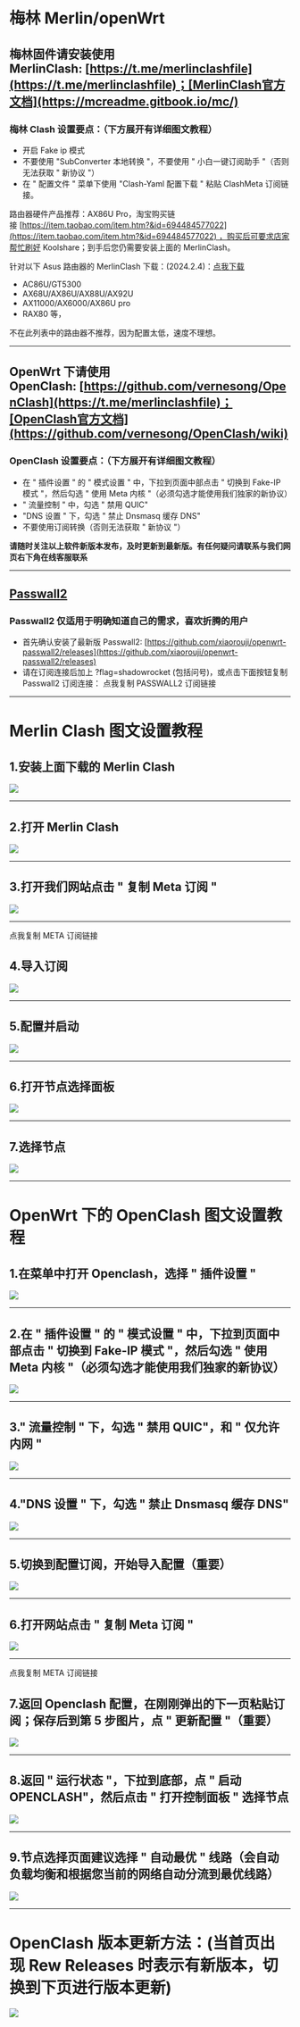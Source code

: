 # 梅林 Merlin/openWrt

## 梅林固件请安装使用 MerlinClash: [https://t.me/merlinclashfile](https://t.me/merlinclashfile)；[MerlinClash官方文档](https://mcreadme.gitbook.io/mc/)

### 梅林 Clash 设置要点：（下方展开有详细图文教程）

- 开启 Fake ip 模式
- 不要使用 "SubConverter 本地转换 "，不要使用 " 小白一键订阅助手 "（否则无法获取 " 新协议 "）
- 在 " 配置文件 " 菜单下使用 "Clash-Yaml 配置下载 " 粘贴 ClashMeta 订阅链接。

路由器硬件产品推荐：AX86U Pro，淘宝购买链接 [https://item.taobao.com/item.htm?&id=694484577022](https://item.taobao.com/item.htm?&id=694484577022) ，购买后可要求店家帮忙刷好 Koolshare；到手后您仍需要安装上面的 MerlinClash。

针对以下 Asus 路由器的 MerlinClash 下载：(2024.2.4)：[点我下载](https://gitlab.com/bvpn/client/-/raw/main/MCKP_ARM64_240204.tar.gz)

- AC86U/GT5300
- AX68U/AX86U/AX88U/AX92U
- AX11000/AX6000/AX86U pro
- RAX80 等，

不在此列表中的路由器不推荐，因为配置太低，速度不理想。

---

## OpenWrt 下请使用 OpenClash: [https://github.com/vernesong/OpenClash](https://t.me/merlinclashfile)；[OpenClash官方文档](https://github.com/vernesong/OpenClash/wiki)

### OpenClash 设置要点：（下方展开有详细图文教程）

- 在 " 插件设置 " 的 " 模式设置 " 中，下拉到页面中部点击 " 切换到 Fake-IP 模式 "，然后勾选 " 使用 Meta 内核 "（必须勾选才能使用我们独家的新协议）
- " 流量控制 " 中，勾选 " 禁用 QUIC"
- "DNS 设置 " 下，勾选 " 禁止 Dnsmasq 缓存 DNS"
- 不要使用订阅转换（否则无法获取 " 新协议 "）

**请随时关注以上软件新版本发布，及时更新到最新版。有任何疑问请联系与我们网页右下角在线客服联系**

---

## [Passwall2](https://github.com/xiaorouji/openwrt-passwall2/releases)

### Passwall2 仅适用于明确知道自己的需求，喜欢折腾的用户

- 首先确认安装了最新版 Passwall2: [https://github.com/xiaorouji/openwrt-passwall2/releases](https://github.com/xiaorouji/openwrt-passwall2/releases)
- 请在订阅连接后加上 ?flag=shadowrocket (包括问号)，或点击下面按钮复制 Passwall2 订阅连接：
    点我复制 PASSWALL2 订阅链接

---

# Merlin Clash 图文设置教程

## 1.安装上面下载的 Merlin Clash

![](https://panel.dg1.top/static/helpimg/mc1.webp)

---

## 2.打开 Merlin Clash

![](https://panel.dg1.top/static/helpimg/mc2.webp)

---

## 3.打开我们网站点击 " 复制 Meta 订阅 "

![](https://panel.dg1.top/static/helpimg/openclash6.webp)

---

点我复制 META 订阅链接

## 4.导入订阅

![](https://panel.dg1.top/static/helpimg/mc3.webp)

---

## 5.配置并启动

![](https://panel.dg1.top/static/helpimg/mc4.webp)

---

## 6.打开节点选择面板

![](https://panel.dg1.top/static/helpimg/mc5.webp)

---

## 7.选择节点

![](https://panel.dg1.top/static/helpimg/mc6.webp)

---

# OpenWrt 下的 OpenClash 图文设置教程

## 1.在菜单中打开 Openclash，选择 " 插件设置 "

![](https://panel.dg1.top/static/helpimg/openclash1.webp)

---

## 2.在 " 插件设置 " 的 " 模式设置 " 中，下拉到页面中部点击 " 切换到 Fake-IP 模式 "，然后勾选 " 使用 Meta 内核 "（必须勾选才能使用我们独家的新协议）

![](https://panel.dg1.top/static/helpimg/openclash2.webp)

---

## 3." 流量控制 " 下，勾选 " 禁用 QUIC"，和 " 仅允许内网 "

![](https://panel.dg1.top/static/helpimg/openclash3.webp)

---

## 4."DNS 设置 " 下，勾选 " 禁止 Dnsmasq 缓存 DNS"

![](https://panel.dg1.top/static/helpimg/openclash4.webp)

---

## 5.切换到配置订阅，开始导入配置（重要）

![](https://panel.dg1.top/static/helpimg/openclash5.webp)

---

## 6.打开网站点击 " 复制 Meta 订阅 "

![](https://panel.dg1.top/static/helpimg/openclash6.webp)

---

点我复制 META 订阅链接

## 7.返回 Openclash 配置，在刚刚弹出的下一页粘贴订阅；保存后到第 5 步图片，点 " 更新配置 "（重要）

![](https://panel.dg1.top/static/helpimg/openclash7.webp)

---

## 8.返回 " 运行状态 "，下拉到底部，点 " 启动 OPENCLASH"，然后点击 " 打开控制面板 " 选择节点

![](https://panel.dg1.top/static/helpimg/openclash8.webp)

---

## 9.节点选择页面建议选择 " 自动最优 " 线路（会自动负载均衡和根据您当前的网络自动分流到最优线路）

![](https://panel.dg1.top/static/helpimg/openclash9.webp)

---

# OpenClash 版本更新方法：(当首页出现 Rew Releases 时表示有新版本，切换到下页进行版本更新)

![](https://panel.dg1.top/static/helpimg/openclash_up.webp)
